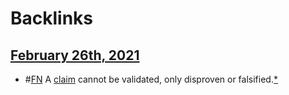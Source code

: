 
# Backlinks
## [February 26th, 2021](<February 26th, 2021.md>)
- #[FN](<FN.md>) A [claim]([claims](<claims.md>)) cannot be validated, only disproven or falsified.[*]([science](<science.md>))

